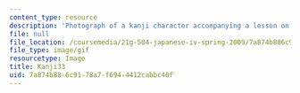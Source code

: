 ```yaml
---
content_type: resource
description: 'Photograph of a kanji character accompanying a lesson on Japanese. '
file: null
file_location: /coursemedia/21g-504-japanese-iv-spring-2009/7a874b886c9178a7f6944412cabbc40f_Kanji33.gif
file_type: image/gif
resourcetype: Image
title: Kanji33
uid: 7a874b88-6c91-78a7-f694-4412cabbc40f
---
```

